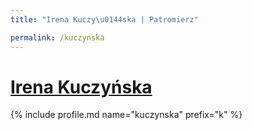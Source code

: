 ```yaml
---
title: "Irena Kuczy\u0144ska | Patromierz"

permalink: /kuczynska
---
```


# [Irena Kuczyńska](https://patronite.pl/kuczynska)

{% include profile.md name="kuczynska" prefix="k" %}
